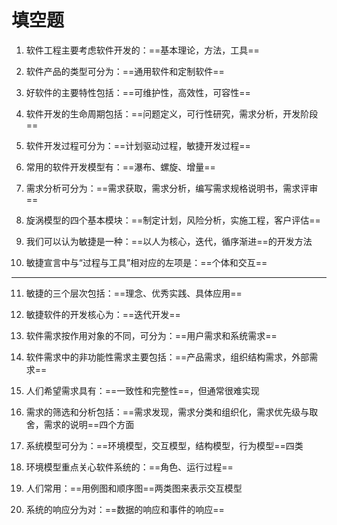 # 填空题

1. 软件工程主要考虑软件开发的：==基本理论，方法，工具==
2. 软件产品的类型可分为：==通用软件和定制软件==
3. 好软件的主要特性包括：==可维护性，高效性，可容性==
4. 软件开发的生命周期包括：==问题定义，可行性研究，需求分析，开发阶段==
5. 软件开发过程可分为：==计划驱动过程，敏捷开发过程==
6. 常用的软件开发模型有：==瀑布、螺旋、增量==
7. 需求分析可分为：==需求获取，需求分析，编写需求规格说明书，需求评审==
8. 旋涡模型的四个基本模块：==制定计划，风险分析，实施工程，客户评估==

9. 我们可以认为敏捷是一种：==以人为核心，迭代，循序渐进==的开发方法
10. 敏捷宣言中与“过程与工具”相对应的左项是：==个体和交互==

---

11. 敏捷的三个层次包括：==理念、优秀实践、具体应用==
12. 敏捷软件的开发核心为：==迭代开发==
13. 软件需求按作用对象的不同，可分为：==用户需求和系统需求==

14. 软件需求中的非功能性需求主要包括：==产品需求，组织结构需求，外部需求==

15. 人们希望需求具有：==一致性和完整性==，但通常很难实现
16. 需求的筛选和分析包括：==需求发现，需求分类和组织化，需求优先级与取舍，需求的说明==四个方面
17. 系统模型可分为：==环境模型，交互模型，结构模型，行为模型==四类

18. 环境模型重点关心软件系统的：==角色、运行过程==

19. 人们常用：==用例图和顺序图==两类图来表示交互模型

20. 系统的响应分为对：==数据的响应和事件的响应==